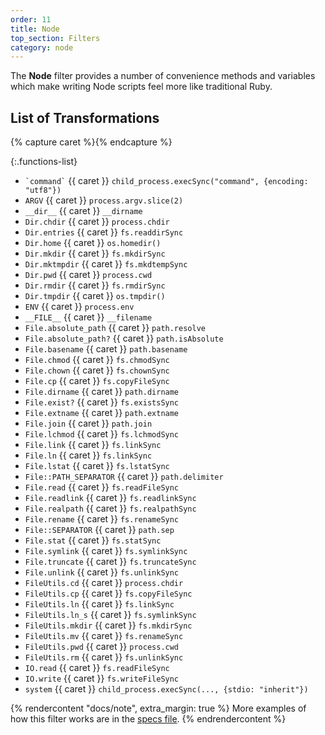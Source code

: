 ```yaml
---
order: 11
title: Node
top_section: Filters
category: node
---
```


The **Node** filter provides a number of convenience methods and variables which make writing Node scripts feel more like traditional Ruby.

## List of Transformations

{% capture caret %}<sl-icon name="caret-right-fill"></sl-icon>{% endcapture %}

{:.functions-list}
* `` `command` `` {{ caret }} `child_process.execSync("command", {encoding: "utf8"})`
* `ARGV` {{ caret }} `process.argv.slice(2)`
* `__dir__` {{ caret }} `__dirname`
* `Dir.chdir` {{ caret }} `process.chdir`
* `Dir.entries` {{ caret }} `fs.readdirSync`
* `Dir.home` {{ caret }} `os.homedir()`
* `Dir.mkdir` {{ caret }} `fs.mkdirSync`
* `Dir.mktmpdir` {{ caret }} `fs.mkdtempSync`
* `Dir.pwd` {{ caret }} `process.cwd`
* `Dir.rmdir` {{ caret }} `fs.rmdirSync`
* `Dir.tmpdir` {{ caret }} `os.tmpdir()`
* `ENV` {{ caret }} `process.env`
* `__FILE__` {{ caret }} `__filename`
* `File.absolute_path` {{ caret }} `path.resolve`
* `File.absolute_path?` {{ caret }} `path.isAbsolute`
* `File.basename` {{ caret }} `path.basename`
* `File.chmod` {{ caret }} `fs.chmodSync`
* `File.chown` {{ caret }} `fs.chownSync`
* `File.cp` {{ caret }} `fs.copyFileSync`
* `File.dirname` {{ caret }} `path.dirname`
* `File.exist?` {{ caret }} `fs.existsSync`
* `File.extname` {{ caret }} `path.extname`
* `File.join` {{ caret }} `path.join`
* `File.lchmod` {{ caret }} `fs.lchmodSync`
* `File.link` {{ caret }} `fs.linkSync`
* `File.ln` {{ caret }} `fs.linkSync`
* `File.lstat` {{ caret }} `fs.lstatSync`
* `File::PATH_SEPARATOR` {{ caret }} `path.delimiter`
* `File.read` {{ caret }} `fs.readFileSync`
* `File.readlink` {{ caret }} `fs.readlinkSync`
* `File.realpath` {{ caret }} `fs.realpathSync`
* `File.rename` {{ caret }} `fs.renameSync`
* `File::SEPARATOR` {{ caret }} `path.sep`
* `File.stat` {{ caret }} `fs.statSync`
* `File.symlink` {{ caret }} `fs.symlinkSync`
* `File.truncate` {{ caret }} `fs.truncateSync`
* `File.unlink` {{ caret }} `fs.unlinkSync`
* `FileUtils.cd` {{ caret }} `process.chdir`
* `FileUtils.cp` {{ caret }} `fs.copyFileSync`
* `FileUtils.ln` {{ caret }} `fs.linkSync`
* `FileUtils.ln_s` {{ caret }} `fs.symlinkSync`
* `FileUtils.mkdir` {{ caret }} `fs.mkdirSync`
* `FileUtils.mv` {{ caret }} `fs.renameSync`
* `FileUtils.pwd` {{ caret }} `process.cwd`
* `FileUtils.rm` {{ caret }} `fs.unlinkSync`
* `IO.read` {{ caret }} `fs.readFileSync`
* `IO.write` {{ caret }} `fs.writeFileSync`
* `system` {{ caret }} `child_process.execSync(..., {stdio: "inherit"})`

{% rendercontent "docs/note", extra_margin: true %}
More examples of how this filter works are in the [specs file](https://github.com/ruby2js/ruby2js/blob/master/spec/node_spec.rb).
{% endrendercontent %}